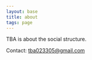 ```yaml
---
layout: base
title: about
tags: page
---
```


TBA is about the social structure. 

Contact: tba023305@gmail.com